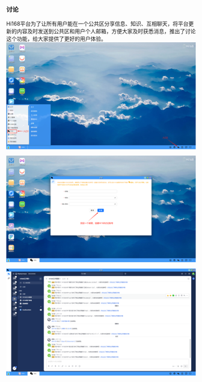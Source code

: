 ### 讨论
Hi168平台为了让所有用户能在一个公共区分享信息、知识、互相聊天，将平台更新的内容及时发送到公共区和用户个人邮箱，方便大家及时获悉消息，推出了讨论这个功能，给大家提供了更好的用户体验。
![alt text](../help_picture/14_desktopcentor05.jpg)

![alt text](../help_picture/14_desktopcentor06.jpg)

![alt text](../help_picture/14_desktopcentor07.jpg)


